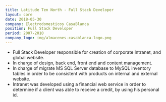```yaml
---
title: Latitude Ten North - Full Stack Developer
layout: core
date: 2018-05-30
company: Electrodomesticos CasaBlanca 
position: Full Stack Developer
period: 2007-2010 
company_logo: img/almacenes-casablanca-logo.png
---
```

<ul>
<li>Full Stack Developer responsible for creation of corporate Intranet, and global website.</li>
<li>In charge of design, back end, front end and content management.</li> 
<li>In charge of migrate MS SQL Server database to MySQL inventory tables in order to be consistent with products on internal and external website.</li> 
<li>Intranet was developed using a financial web service in order to determine if a client was able to receive a credit, by using his personal id.</li>
</ul>